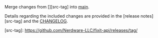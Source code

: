 <!-- PR TITLE: Merge changes from <src-tag> into main -->

Merge changes from [<!-- src git tag here (e.g., "v1.2.3") -->][src-tag] into [main][main-branch].

Details regarding the included changes are provided in the [release notes][src-tag] and the [CHANGELOG][main-changelog].

[src-tag]: https://github.com/Nerdware-LLC/fixit-api/releases/tag/<!-- src git tag here (e.g., "v1.2.3") -->

<!-- DEFAULT DEST: main branch -->

[main-branch]: https://github.com/Nerdware-LLC/fixit-api/tree/main
[main-changelog]: https://github.com/Nerdware-LLC/fixit-api/tree/main/CHANGELOG.md
